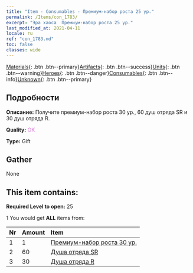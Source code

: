 ```yaml
---
title: "Item - Consumables - Премиум-набор роста 25 ур."
permalink: /Items/con_1783/
excerpt: "Эра хаоса  Премиум-набор роста 25 ур."
last_modified_at: 2021-04-11
locale: ru
ref: "con_1783.md"
toc: false
classes: wide
---
```

 [Materials](/ru/Items/){: .btn .btn--primary}[Artifacts](/ru/Items/Artifacts/){: .btn .btn--success}[Units](/ru/Items/Units/){: .btn .btn--warning}[Heroes](/ru/Items/Heroes/){: .btn .btn--danger}[Consumables](/ru/Items/Consumables/){: .btn .btn--info}[Unknown](/ru/Items/Unknown/){: .btn .btn--primary}

## Подробности
 **Описание:** Получите премиум-набор роста 30 ур., 60 душ отряда SR и 30 душ отряда R.

 **Quality:** <span style="color: #DA70D6">OK</span>

 **Type:** Gift

## Gather

  None

## This item contains:

 **Required Level to open:** 25

 1 You would get **ALL** items  from:

  | Nr | Amount |     Item    |
  |:---|:-------|:------------|
  | 1 | 1 | [Премиум-набор роста 30 ур.](/ru/Items/con_1784/) | 
  | 2 | 60 | [Душа отряда SR](/ru/Items/con_534/) | 
  | 3 | 30 | [Душа отряда R](/ru/Items/con_533/) | 
